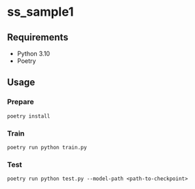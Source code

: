 # ss_sample1

## Requirements

- Python 3.10
- Poetry

## Usage

### Prepare

```shell
poetry install
```

### Train

```shell
poetry run python train.py
```

### Test

```shell
poetry run python test.py --model-path <path-to-checkpoint>
```
